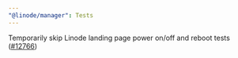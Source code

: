```yaml
---
"@linode/manager": Tests
---
```


Temporarily skip Linode landing page power on/off and reboot tests ([#12766](https://github.com/linode/manager/pull/12766))
